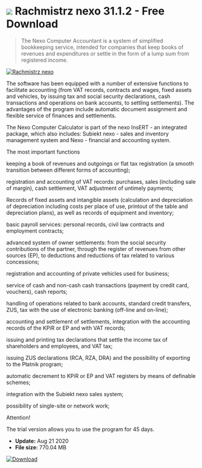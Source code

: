 # ![](https://cdn.softexe.net/static/icon/win.gif) Rachmistrz nexo 31.1.2 - Free Download

> The Nexo Computer Accountant is a system of simplified bookkeeping service, intended for companies that keep books of revenues and expenditures or settle in the form of a lump sum from registered income.

[![Rachmistrz nexo](https://gallery.dpcdn.pl/imgc/Tools/48328/g_-_420x350_1.5_-_x20140311154128_0.png)](https://softexe.net/win/business/finance/rachmistrz-nexo:hedh.html)

The software has been equipped with a number of extensive functions to facilitate accounting (from VAT records, contracts and wages, fixed assets and vehicles, by issuing tax and social security declarations, cash transactions and operations on bank accounts, to settling settlements). The advantages of the program include automatic document assignment and flexible service of finances and settlements.
 
 The Nexo Computer Calculator is part of the nexo InsERT - an integrated package, which also includes: Subiekt nexo - sales and inventory management system and Nexo - financial and accounting system.
 
 The most important functions
 
 keeping a book of revenues and outgoings or flat tax registration (a smooth transition between different forms of accounting);
 
 registration and accounting of VAT records: purchases, sales (including sale of margin), cash settlement, VAT adjustment of untimely payments;
 
 Records of fixed assets and intangible assets (calculation and depreciation of depreciation including costs per place of use, printout of the table and depreciation plans), as well as records of equipment and inventory;
 
 basic payroll services: personal records, civil law contracts and employment contracts;
 
 advanced system of owner settlements: from the social security contributions of the partner, through the register of revenues from other sources (EP), to deductions and reductions of tax related to various concessions;
 
 registration and accounting of private vehicles used for business;
 
 service of cash and non-cash cash transactions (payment by credit card, vouchers), cash reports;
 
 handling of operations related to bank accounts, standard credit transfers, ZUS, tax with the use of electronic banking (off-line and on-line);
 
 accounting and settlement of settlements, integration with the accounting records of the KPiR or EP and with VAT records;
 
 issuing and printing tax declarations that settle the income tax of shareholders and employees, and VAT tax;
 
 issuing ZUS declarations (RCA, RZA, DRA) and the possibility of exporting to the Płatnik program;
 
 automatic decrement to KPiR or EP and VAT registers by means of definable schemes;
 
 integration with the Subiekt nexo sales system;
 
 possibility of single-site or network work;
 
 Attention!
 
 The trial version allows you to use the program for 45 days.


- **Update:** Aug 21 2020
- **File size:** 770.04 MB

[![Download](https://cdn.softexe.net/static/img/download.png)](https://softexe.net/win/business/finance/rachmistrz-nexo:hedh.html)


